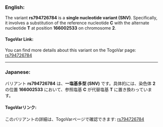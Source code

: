 ### English:
The variant **rs794726784** is a **single nucleotide variant (SNV)**. Specifically, it involves a substitution of the reference nucleotide **C** with the alternate nucleotide **T** at position **166002533** on chromosome **2**.

#### TogoVar Link:
You can find more details about this variant on the TogoVar page: [rs794726784](https://identifiers.org/dbsnp/rs794726784)

---

### Japanese:
バリアント **rs794726784** は、**一塩基多型 (SNV)** です。具体的には、染色体 **2** の位置 **166002533** において、参照塩基 **C** が代替塩基 **T** に置き換わっています。

#### TogoVarリンク:
このバリアントの詳細は、TogoVarページで確認できます: [rs794726784](https://identifiers.org/dbsnp/rs794726784)